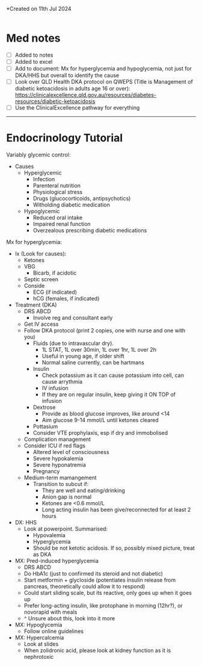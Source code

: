 *Created on 11th Jul 2024
```toc
```
# Med notes
- [ ] Added to notes
- [ ] Added to excel
- [ ] Add to document: Mx for hyperglycemia and hypoglycemia, not just for DKA/HHS but overall to identify the cause
- [ ] Look over QLD Health DKA protocol on QWEPS (Title is Management of diabetic ketoacidosis in adults age 16 or over): https://clinicalexcellence.qld.gov.au/resources/diabetes-resources/diabetic-ketoacidosis
- [ ] Use the ClinicalExcellence pathway for everything
---
# Endocrinology Tutorial
Variably glycemic control:
- Causes
	- Hyperglycemic
		- Infection
		- Parenteral nutrition
		- Physiological stress
		- Drugs (glucocorticoids, antipsychotics)
		- Witholding diabetic medication
	- Hypoglycemic
		- Reduced oral intake
		- Impaired renal function
		- Overzealous prescribing diabetic medications

Mx for hyperglycemia:
- Ix (Look for causes):
	- Ketones
	- VBG
		- Bicarb, if acidotic
	- Septic screen
	- Conside
		- ECG (if indicated)
		- hCG (females, if indicated)
- Treatment (DKA)
	- DRS ABCD
		- Involve reg and consultant early
	- Get IV access
	- Follow DKA protocol (print 2 copies, one with nurse and one with you)
		- Fluids (due to intravascular dry).
			- 1L STAT, 1L over 30min, 1L over 1hr, 1L over 2h
			- Useful in young age, if older shift
			- Normal saline currently, can be hartmans
		- Insulin
			- Check potassium as it can cause potassium into cell, can cause arrythmia
			- IV infusion
			- If they are on regular insulin, keep giving it ON TOP of infusion
		- Dextrose
			- Provide as blood glucose improves, like around <14
			- Aim glucose 9-14 mmol/L until ketones cleared
		- Pottasium
		- Consider VTE prophylaxis, esp if dry and immobolised
	- Complication management
	- Consider ICU if red flags
		- Altered level of consciousness
		- Severe hypokalemia
		- Severe hyponatremia
		- Pregnancy
	- Medium-term mamangement
		- Transition to subcut if:
			- They are well and eating/drinking
			- Anion gap is normal
			- Ketones are <0.6 mmol/L
			- Long acting insulin has been give/reconnected for at least 2 hours
- DX: HHS
	- Look at powerpoint. Summarised:
		- Hypovalemia
		- Hyperglycemia
		- Should be not ketotic acidosis. If so, possibly mixed picture, treat as DKA
- MX: Pred-induced hyperglycemia
	- DRS ABCD
	- Do HbA1c (just to confirmed its steroid and not diabetic)
	- Start metformin + glycloside (potentiates insulin release from pancreas, theoretically could allow it to respond)
	- Could start sliding scale, but its reactive, only goes up when it goes up
	- Prefer long-acting insulin, like protophane in morning (12hr?), or novorapid with meals
	- ^ Unsure about this, look into it more
- MX: Hypoglycemia
	- Follow online guidelines
- MX: Hypercalcemia
	- Look at slides
	- When zolidronic acid, please look at kidney function as it is nephrotoxic